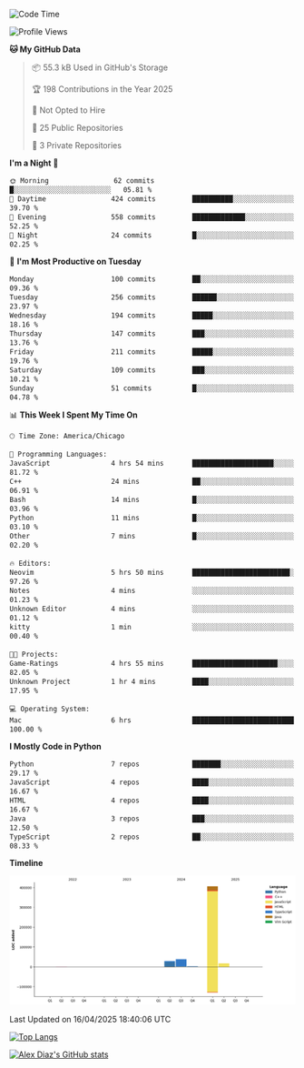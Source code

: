 <!--START_SECTION:waka-->
![Code Time](http://img.shields.io/badge/Code%20Time-6%20hrs%2012%20mins-blue)

![Profile Views](http://img.shields.io/badge/Profile%20Views-55-blue)

**🐱 My GitHub Data** 

> 📦 55.3 kB Used in GitHub's Storage 
 > 
> 🏆 198 Contributions in the Year 2025
 > 
> 🚫 Not Opted to Hire
 > 
> 📜 25 Public Repositories 
 > 
> 🔑 3 Private Repositories 
 > 
**I'm a Night 🦉** 

```text
🌞 Morning                62 commits          █░░░░░░░░░░░░░░░░░░░░░░░░   05.81 % 
🌆 Daytime                424 commits         ██████████░░░░░░░░░░░░░░░   39.70 % 
🌃 Evening                558 commits         █████████████░░░░░░░░░░░░   52.25 % 
🌙 Night                  24 commits          █░░░░░░░░░░░░░░░░░░░░░░░░   02.25 % 
```
📅 **I'm Most Productive on Tuesday** 

```text
Monday                   100 commits         ██░░░░░░░░░░░░░░░░░░░░░░░   09.36 % 
Tuesday                  256 commits         ██████░░░░░░░░░░░░░░░░░░░   23.97 % 
Wednesday                194 commits         █████░░░░░░░░░░░░░░░░░░░░   18.16 % 
Thursday                 147 commits         ███░░░░░░░░░░░░░░░░░░░░░░   13.76 % 
Friday                   211 commits         █████░░░░░░░░░░░░░░░░░░░░   19.76 % 
Saturday                 109 commits         ███░░░░░░░░░░░░░░░░░░░░░░   10.21 % 
Sunday                   51 commits          █░░░░░░░░░░░░░░░░░░░░░░░░   04.78 % 
```


📊 **This Week I Spent My Time On** 

```text
🕑︎ Time Zone: America/Chicago

💬 Programming Languages: 
JavaScript               4 hrs 54 mins       ████████████████████░░░░░   81.72 % 
C++                      24 mins             ██░░░░░░░░░░░░░░░░░░░░░░░   06.91 % 
Bash                     14 mins             █░░░░░░░░░░░░░░░░░░░░░░░░   03.96 % 
Python                   11 mins             █░░░░░░░░░░░░░░░░░░░░░░░░   03.10 % 
Other                    7 mins              █░░░░░░░░░░░░░░░░░░░░░░░░   02.20 % 

🔥 Editors: 
Neovim                   5 hrs 50 mins       ████████████████████████░   97.26 % 
Notes                    4 mins              ░░░░░░░░░░░░░░░░░░░░░░░░░   01.23 % 
Unknown Editor           4 mins              ░░░░░░░░░░░░░░░░░░░░░░░░░   01.12 % 
kitty                    1 min               ░░░░░░░░░░░░░░░░░░░░░░░░░   00.40 % 

🐱‍💻 Projects: 
Game-Ratings             4 hrs 55 mins       █████████████████████░░░░   82.05 % 
Unknown Project          1 hr 4 mins         ████░░░░░░░░░░░░░░░░░░░░░   17.95 % 

💻 Operating System: 
Mac                      6 hrs               █████████████████████████   100.00 % 
```

**I Mostly Code in Python** 

```text
Python                   7 repos             ███████░░░░░░░░░░░░░░░░░░   29.17 % 
JavaScript               4 repos             ████░░░░░░░░░░░░░░░░░░░░░   16.67 % 
HTML                     4 repos             ████░░░░░░░░░░░░░░░░░░░░░   16.67 % 
Java                     3 repos             ███░░░░░░░░░░░░░░░░░░░░░░   12.50 % 
TypeScript               2 repos             ██░░░░░░░░░░░░░░░░░░░░░░░   08.33 % 
```



**Timeline**

![Lines of Code chart](https://raw.githubusercontent.com/imloadinqqq/imloadinqqq/main/assets/bar_graph.png)


 Last Updated on 16/04/2025 18:40:06 UTC
<!--END_SECTION:waka-->

[![Top Langs](https://github-readme-stats.vercel.app/api/top-langs/?username=imloadinqqq)](https://github.com/anuraghazra/github-readme-stats)

[![Alex Diaz's GitHub stats](https://github-readme-stats.vercel.app/api?username=imloadinqqq&show_icons=true&theme=gradient)](https://github.com/anuraghazra/github-readme-stats)
